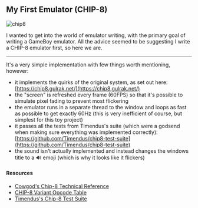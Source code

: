 ## My First Emulator (CHIP-8)

![chip8](https://github.com/user-attachments/assets/a36576f4-52a3-49c6-aeed-6ad1094de0d1)

I wanted to get into the world of emulator writing, with the primary goal of writing a GameBoy emulator. All the advice seemed to be suggesting I write a CHIP-8 emulator first, so here we are.

---

It's a very simple implementation with few things worth mentioning, however:

- it implements the quirks of the original system, as set out here: [https://chip8.gulrak.net/](https://chip8.gulrak.net/)
- the "screen" is refreshed every frame (60FPS) so that it's possible to simulate pixel fading to prevent most flickering
- the emulator runs in a separate thread to the window and loops as fast as possible to get exactly 60Hz (this is very inefficient of course, but simplest for this toy project)
- it passes all the tests from Timendus's suite (which were a godsend when making sure everything was implemented correctly): [https://github.com/Timendus/chip8-test-suite](https://github.com/Timendus/chip8-test-suite)
- the sound isn't actually implemented and instead changes the windows title to a 🔊 emoji (which is why it looks like it flickers)

#### Resources
- [Cowgod's Chip-8 Technical Reference](http://devernay.free.fr/hacks/chip8/C8TECH10.HTM)
- [CHIP-8 Variant Opcode Table](https://chip8.gulrak.net/)
- [Timendus's Chip-8 Test Suite](https://github.com/Timendus/chip8-test-suite)
